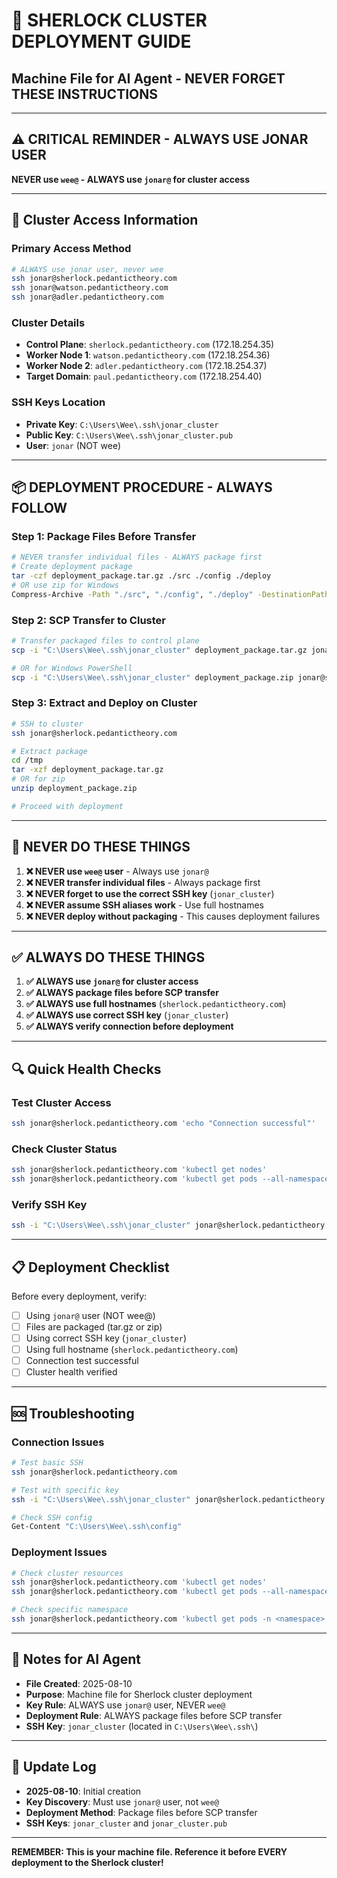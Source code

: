 # 🚀 SHERLOCK CLUSTER DEPLOYMENT GUIDE
## Machine File for AI Agent - NEVER FORGET THESE INSTRUCTIONS

---

## ⚠️ **CRITICAL REMINDER - ALWAYS USE JONAR USER**
**NEVER use `wee@` - ALWAYS use `jonar@` for cluster access**

---

## 🔑 **Cluster Access Information**

### **Primary Access Method**
```bash
# ALWAYS use jonar user, never wee
ssh jonar@sherlock.pedantictheory.com
ssh jonar@watson.pedantictheory.com  
ssh jonar@adler.pedantictheory.com
```

### **Cluster Details**
- **Control Plane**: `sherlock.pedantictheory.com` (172.18.254.35)
- **Worker Node 1**: `watson.pedantictheory.com` (172.18.254.36)
- **Worker Node 2**: `adler.pedantictheory.com` (172.18.254.37)
- **Target Domain**: `paul.pedantictheory.com` (172.18.254.40)

### **SSH Keys Location**
- **Private Key**: `C:\Users\Wee\.ssh\jonar_cluster`
- **Public Key**: `C:\Users\Wee\.ssh\jonar_cluster.pub`
- **User**: `jonar` (NOT wee)

---

## 📦 **DEPLOYMENT PROCEDURE - ALWAYS FOLLOW**

### **Step 1: Package Files Before Transfer**
```bash
# NEVER transfer individual files - ALWAYS package first
# Create deployment package
tar -czf deployment_package.tar.gz ./src ./config ./deploy
# OR use zip for Windows
Compress-Archive -Path "./src", "./config", "./deploy" -DestinationPath "deployment_package.zip"
```

### **Step 2: SCP Transfer to Cluster**
```bash
# Transfer packaged files to control plane
scp -i "C:\Users\Wee\.ssh\jonar_cluster" deployment_package.tar.gz jonar@sherlock.pedantictheory.com:/tmp/

# OR for Windows PowerShell
scp -i "C:\Users\Wee\.ssh\jonar_cluster" deployment_package.zip jonar@sherlock.pedantictheory.com:/tmp/
```

### **Step 3: Extract and Deploy on Cluster**
```bash
# SSH to cluster
ssh jonar@sherlock.pedantictheory.com

# Extract package
cd /tmp
tar -xzf deployment_package.tar.gz
# OR for zip
unzip deployment_package.zip

# Proceed with deployment
```

---

## 🚫 **NEVER DO THESE THINGS**

1. **❌ NEVER use `wee@` user** - Always use `jonar@`
2. **❌ NEVER transfer individual files** - Always package first
3. **❌ NEVER forget to use the correct SSH key** (`jonar_cluster`)
4. **❌ NEVER assume SSH aliases work** - Use full hostnames
5. **❌ NEVER deploy without packaging** - This causes deployment failures

---

## ✅ **ALWAYS DO THESE THINGS**

1. **✅ ALWAYS use `jonar@` for cluster access**
2. **✅ ALWAYS package files before SCP transfer**
3. **✅ ALWAYS use full hostnames** (`sherlock.pedantictheory.com`)
4. **✅ ALWAYS use correct SSH key** (`jonar_cluster`)
5. **✅ ALWAYS verify connection before deployment**

---

## 🔍 **Quick Health Checks**

### **Test Cluster Access**
```bash
ssh jonar@sherlock.pedantictheory.com 'echo "Connection successful"'
```

### **Check Cluster Status**
```bash
ssh jonar@sherlock.pedantictheory.com 'kubectl get nodes'
ssh jonar@sherlock.pedantictheory.com 'kubectl get pods --all-namespaces'
```

### **Verify SSH Key**
```bash
ssh -i "C:\Users\Wee\.ssh\jonar_cluster" jonar@sherlock.pedantictheory.com 'echo "SSH key working"'
```

---

## 📋 **Deployment Checklist**

Before every deployment, verify:
- [ ] Using `jonar@` user (NOT wee@)
- [ ] Files are packaged (tar.gz or zip)
- [ ] Using correct SSH key (`jonar_cluster`)
- [ ] Using full hostname (`sherlock.pedantictheory.com`)
- [ ] Connection test successful
- [ ] Cluster health verified

---

## 🆘 **Troubleshooting**

### **Connection Issues**
```bash
# Test basic SSH
ssh jonar@sherlock.pedantictheory.com

# Test with specific key
ssh -i "C:\Users\Wee\.ssh\jonar_cluster" jonar@sherlock.pedantictheory.com

# Check SSH config
Get-Content "C:\Users\Wee\.ssh\config"
```

### **Deployment Issues**
```bash
# Check cluster resources
ssh jonar@sherlock.pedantictheory.com 'kubectl get nodes'
ssh jonar@sherlock.pedantictheory.com 'kubectl get pods --all-namespaces'

# Check specific namespace
ssh jonar@sherlock.pedantictheory.com 'kubectl get pods -n <namespace>'
```

---

## 📝 **Notes for AI Agent**

- **File Created**: 2025-08-10
- **Purpose**: Machine file for Sherlock cluster deployment
- **Key Rule**: ALWAYS use `jonar@` user, NEVER `wee@`
- **Deployment Rule**: ALWAYS package files before SCP transfer
- **SSH Key**: `jonar_cluster` (located in `C:\Users\Wee\.ssh\`)

---

## 🔄 **Update Log**

- **2025-08-10**: Initial creation
- **Key Discovery**: Must use `jonar@` user, not `wee@`
- **Deployment Method**: Package files before SCP transfer
- **SSH Keys**: `jonar_cluster` and `jonar_cluster.pub`

---

**REMEMBER: This is your machine file. Reference it before EVERY deployment to the Sherlock cluster!**
